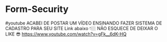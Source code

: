 # Form-Security
#youtube ACABEI DE POSTAR UM VÍDEO ENSINANDO FAZER SISTEMA DE CADASTRO PARA SEU SITE Link abaixo 👇🏼 NÃO ESQUECE DE DEIXAR O LIKE 😎  https://www.youtube.com/watch?v=gFk__6dK-HQ

